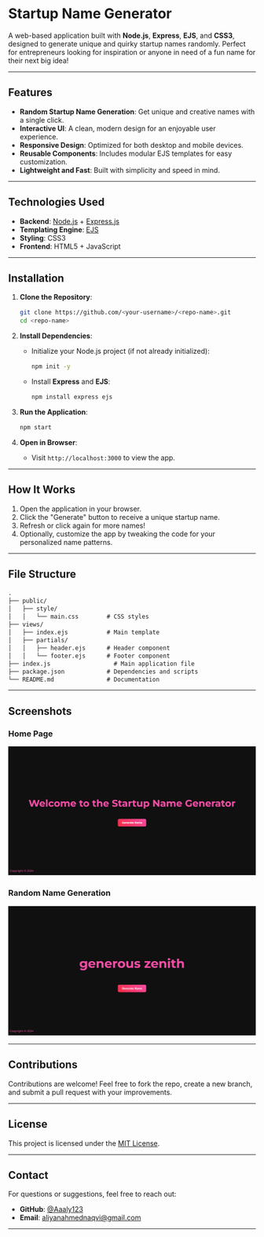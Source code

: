 # **Startup Name Generator**

A web-based application built with **Node.js**, **Express**, **EJS**, and **CSS3**, designed to generate unique and quirky startup names randomly. Perfect for entrepreneurs looking for inspiration or anyone in need of a fun name for their next big idea!

---

## **Features**

- **Random Startup Name Generation**: Get unique and creative names with a single click.
- **Interactive UI**: A clean, modern design for an enjoyable user experience.
- **Responsive Design**: Optimized for both desktop and mobile devices.
- **Reusable Components**: Includes modular EJS templates for easy customization.
- **Lightweight and Fast**: Built with simplicity and speed in mind.

---

## **Technologies Used**

- **Backend**: [Node.js](https://nodejs.org/) + [Express.js](https://expressjs.com/)
- **Templating Engine**: [EJS](https://ejs.co/)
- **Styling**: CSS3
- **Frontend**: HTML5 + JavaScript

---

## **Installation**

1. **Clone the Repository**:
   ```bash
   git clone https://github.com/<your-username>/<repo-name>.git
   cd <repo-name>
   ```

2. **Install Dependencies**:
   - Initialize your Node.js project (if not already initialized):
     ```bash
     npm init -y
     ```
   - Install **Express** and **EJS**:
     ```bash
     npm install express ejs
     ```

3. **Run the Application**:
   ```bash
   npm start
   ```

4. **Open in Browser**:
   - Visit `http://localhost:3000` to view the app.

---

## **How It Works**

1. Open the application in your browser.
2. Click the "Generate" button to receive a unique startup name.
3. Refresh or click again for more names!
4. Optionally, customize the app by tweaking the code for your personalized name patterns.

---

## **File Structure**

```
.
├── public/
│   ├── style/
│   │   └── main.css        # CSS styles
├── views/
│   ├── index.ejs           # Main template
│   ├── partials/
│   │   ├── header.ejs      # Header component
│   │   └── footer.ejs      # Footer component
├── index.js                  # Main application file
├── package.json            # Dependencies and scripts
└── README.md               # Documentation
```

---

## **Screenshots**

### Home Page
![Startup Name Generator Home Page](public/images/Screenshot1.png "Startup Name Generator Home Page")

### Random Name Generation
![Random Name Example](public/images/Screenshot2.png "Random Name Generation Example")

---

## **Contributions**

Contributions are welcome! Feel free to fork the repo, create a new branch, and submit a pull request with your improvements.

---

## **License**

This project is licensed under the [MIT License](LICENSE).

---

## **Contact**

For questions or suggestions, feel free to reach out:

- **GitHub**: [@Aaaly123](https://github.com/Aaaly123)
- **Email**: aliyanahmednaqvi@gmail.com

---

